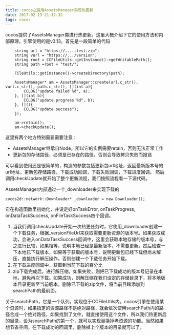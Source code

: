 ```yaml
---
title: cocos之使用AssetsManager实现热更新
date: 2017-02-13 21:12:32
tags: cocos
---
```

cocos提供了AssetsManager类进行热更新。这里大概介绍下它的使用方法和内部原理，引擎使用的是v3.13。首先是一段简单的代码

```
    string url = "https://.....test.zip";
    string vurl = "https://.../version";
    string root = CCFileUtils::getInstance()->getWritablePath();
    string path =root + "test/";
    
    FileUtils::getInstance()->createDirectory(path);
    
    AssetsManager* am = AssetsManager::create(url.c_str(), vurl.c_str(), path.c_str(), [](int a){
        CCLOG("update failed %d", a);
    }, [](int b){
        CCLOG("update progress %d", b);
    }, [](){
        CCLOG("update success");
    });
    
    am->retain();	
    am->checkUpdate();
```
这里有两个地方特别需要需要注意：

- AssetsManager继承自Node，所以它的实例需要retain，否则无法正常工作
- 更新包的存储路径，必须是已存在的路径，否则会导致拷贝失败而报错

可以看到使用还是很简单的，构造的参数包括更新包url地址，返回最新版本号的url地址，更新包存储路径，下载成功回调，下载失败回调，下载进度回调。 然后调用checkUpdate就开始了整个更新流程，我们按照流程看一下源代码。

AssetsManager内部通过一个\_downloader来实现下载的

```
cocos2d::network::Downloader* _downloader = new Downloader();
```
它在构造函数里初始化，并设定好onTaskError, onTaskProgress, onDataTaskSuccess, onFileTaskSuccess四个回调。 

1. 当我们调用checkUpdate开始一次热更任务时，它使用\_downloader创建一个下载任务，根据\_versionFileUrl来获取需要更新资源的版本号。如果获取成功，会进入onDataTaskSuccess回调中，这里会获取本地存储的版本号，与之进行比较，如果相等，说明本地已经是最新版本，不需要更新。然后检查一下本地已下载版本，如果等于获取的版本号，说明更新包已经下载但尚未解压，直接执行解压操作。否则创建一个下载任务开始下载。
2. 在下载进度回调中，获取到当前下载的百分比
3. zip下载完成后，进行解压缩，如果失败，则把已下载成功的版本号记录在本地，避免再次下载。如果成功，则解压缩在我们设定的存储目录下，将本地版本目录更新至当前版本。删除已下载的zip文件，将当前目睹添加到searchPath的最前面。

关于searchPath，它是一个队列，实现位于CCFileUtils内。cocos引擎在使用某个资源时，如果指定的资源路径不是绝对路径，就会依次使用searchPath内的路径合成一个绝对路径，如果找到了文件，就直接使用这个文件，所以我们热更新后的目录，设为searchPath的第一个，就可以实现替换掉老资源的功能。当然如果想节省空间，在下载成功的回调里，删除掉上个版本的目录就可以了。
